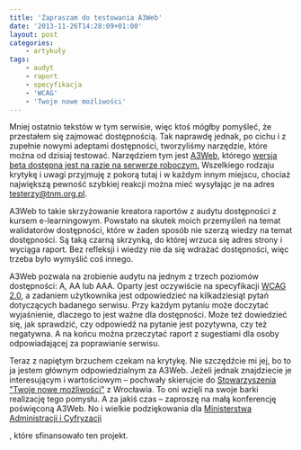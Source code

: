 ```yaml
---
title: 'Zapraszam do testowania A3Web'
date: '2013-11-26T14:28:09+01:00'
layout: post
categories:
    - artykuły
tags:
    - audyt
    - raport
    - specyfikacja
    - 'WCAG'
    - 'Twoje nowe możliwości'
---
```


Mniej ostatnio tekstów w tym serwisie, więc ktoś mógłby pomyśleć, że przestałem się zajmować dostępnością. Tak naprawdę jednak, po cichu i z zupełnie nowymi adeptami dostępności, tworzyliśmy narzędzie, które można od dzisiaj testować. Narzędziem tym jest [A3Web](http://a3web.org/), którego [wersja beta dostępna jest na razie na serwerze roboczym.](http://stow1.edl.pl/) Wszelkiego rodzaju krytykę i uwagi przyjmuję z pokorą tutaj i w każdym innym miejscu, chociaż największą pewność szybkiej reakcji można mieć wysyłając je na adres <testerzy@tnm.org.pl>.

A3Web to takie skrzyżowanie kreatora raportów z audytu dostępności z kursem e-learningowym. Powstało na skutek moich przemyśleń na temat walidatorów dostępności, które w żaden sposób nie szerzą wiedzy na temat dostępności. Są taką czarną skrzynką, do której wrzuca się adres strony i wyciąga raport. Bez refleksji i wiedzy nie da się wdrażać dostępności, więc trzeba było wymyślić coś innego.

A3Web pozwala na zrobienie audytu na jednym z trzech poziomów dostępności: A, AA lub AAA. Oparty jest oczywiście na specyfikacji [WCAG 2.0](http://fdc.org.pl/wcag2/), a zadaniem użytkownika jest odpowiedzieć na kilkadziesiąt pytań dotyczących badanego serwisu. Przy każdym pytaniu może doczytać wyjaśnienie, dlaczego to jest ważne dla dostępności. Może też dowiedzieć się, jak sprawdzić, czy odpowiedź na pytanie jest pozytywna, czy też negatywna. A na końcu można przeczytać raport z sugestiami dla osoby odpowiadającej za poprawianie serwisu.

Teraz z napiętym brzuchem czekam na krytykę. Nie szczędźcie mi jej, bo to ja jestem głównym odpowiedzialnym za A3Web. Jeżeli jednak znajdziecie je interesującym i wartościowym – pochwały skierujcie do [Stowarzyszenia "Twoje nowe możliwości"](http://tnm.org.pl) z Wrocławia. To oni wzięli na swoje barki realizację tego pomysłu. A za jakiś czas – zaproszę na małą konferencję poświęconą A3Web. No i wielkie podziękowania dla [Ministerstwa Administracji i Cyfryzacji](http://mac.gov.pl)

, które sfinansowało ten projekt.